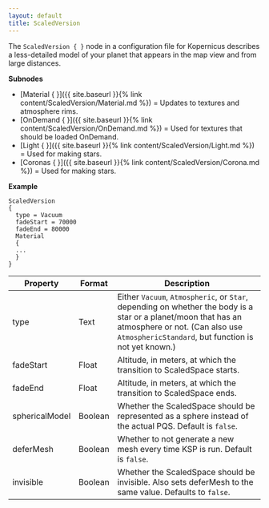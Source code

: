 ```yaml
---
layout: default
title: ScaledVersion
---
```


The `ScaledVersion { }` node in a configuration file for Kopernicus describes a less-detailed model of your planet that appears in the map view and from large distances.

**Subnodes**
* [Material { }]({{ site.baseurl }}{% link content/ScaledVersion/Material.md %}) = Updates to textures and atmosphere rims.
* [OnDemand { }]({{ site.baseurl }}{% link content/ScaledVersion/OnDemand.md %}) = Used for textures that should be loaded OnDemand.
* [Light { }]({{ site.baseurl }}{% link content/ScaledVersion/Light.md %}) = Used for making stars.
* [Coronas { }]({{ site.baseurl }}{% link content/ScaledVersion/Corona.md %}) = Used for making stars.

**Example**
```
ScaledVersion
{
  type = Vacuum
  fadeStart = 70000
  fadeEnd = 80000
  Material
  {
  ...
  }
}
```

|Property|Format|Description|
|--------|------|-----------|
|type|Text|Either `Vacuum`, `Atmospheric`, or `Star`, depending on whether the body is a star or a planet/moon that has an atmosphere or not. (Can also use `AtmosphericStandard`, but function is not yet known.)|
|fadeStart|Float|Altitude, in meters, at which the transition to ScaledSpace starts.|
|fadeEnd|Float|Altitude, in meters, at which the transition to ScaledSpace ends.|
|sphericalModel|Boolean|Whether the ScaledSpace should be represented as a sphere instead of the actual PQS. Default is `false`.|
|deferMesh|Boolean|Whether to not generate a new mesh every time KSP is run. Default is `false`.|
|invisible|Boolean|Whether the ScaledSpace should be invisible. Also sets deferMesh to the same value. Defaults to `false`.|
